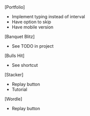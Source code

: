 [Portfolio]

- Implement typing instead of interval
- Have option to skip
- Have mobile version

[Banquet Blitz]

- See TODO in project

[Bulls Hit]

- See shortcut

[Stacker]

- Replay button
- Tutorial

[Wordle]

- Replay button
